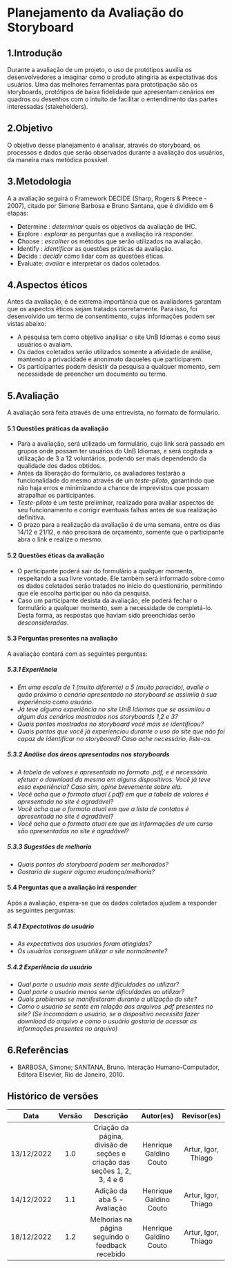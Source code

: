# Planejamento da Avaliação do Storyboard

## 1.Introdução
Durante a avaliação de um projeto, o uso de protótipos auxilia os desenvolvedores a imaginar como o produto atingiria as expectativas dos usuários. Uma das melhores ferramentas para prototipação são os storyboards, protótipos de baixa fidelidade que apresentam cenários em quadros ou desenhos com o intuito de facilitar o entendimento das partes interessadas (stakeholders).
## 2.Objetivo
O objetivo desse planejamento é analisar, através do storyboard, os processos e dados que serão observados durante a avaliação dos usuários, da maneira mais metódica possível.
## 3.Metodologia
A a avaliação seguirá o Framework DECIDE (Sharp, Rogers & Preece - 2007), citado por Simone Barbosa e Bruno Santana, que é dividido em 6 etapas:

- **D**etermine : *determinar* quais os objetivos da avaliação de IHC.
- **E**xplore : *explorar* as perguntas que a avaliação irá responder.
- **C**hoose : *escolher* os métodos que serão utilizados na avaliação.
- **I**dentify : *identificar* as questões práticas da avaliação.
- **D**ecide : *decidir* como lidar com as questões éticas.
- **E**valuate: *avaliar* e interpretar os dados coletados.
## 4.Aspectos éticos
Antes da avaliação, é de extrema importância que os avaliadores garantam que os aspectos éticos sejam tratados corretamente. Para isso, foi desenvolvido um termo de consentimento, cujas informações podem ser vistas abaixo:
- A pesquisa tem como objetivo analisar o site UnB Idiomas e como seus usuários o avaliam. 
- Os dados coletados serão utilizados somente a atividade de análise, mantendo a privacidade e anonimato daqueles que participarem.
- Os participantes podem desistir da pesquisa a qualquer momento, sem necessidade de preencher um documento ou termo.


## 5.Avaliação

 A avaliação será feita através de uma entrevista, no formato de formulário.

#### 5.1 Questões práticas da avaliação
- Para a avaliação, será utilizado um formulário, cujo link será passado em grupos onde possam ter usuários do UnB Idiomas, e será cogitada a utilização de 3 a 12 voluntários, podendo ser mais dependendo da qualidade dos dados obtidos. 
- Antes da liberação do formulário, os avaliadores testarão a funcionalidade do mesmo através de um *teste-piloto*, garantindo que não haja erros e minimizando a chance de imprevistos que possam atrapalhar os participantes.
- *Teste-piloto* é um teste preliminar, realizado para avaliar aspectos de seu funcionamento e corrigir eventuais falhas antes de sua realização definitiva.
- O prazo para a realização da avaliação é de uma semana, entre os dias 14/12 e 21/12, e não precisará de orçamento, somente que o participante abra o link e realize o mesmo.

#### 5.2 Questões éticas da avaliação
- O participante poderá sair do formulário a qualquer momento, respeitando a sua livre vontade. Ele também será informado sobre como os dados coletados serão tratados no início do questionário, permitindo que ele escolha participar ou não da pesquisa.
- Caso um participante desista da avaliação, ele poderá fechar o formulário a qualquer momento, sem a necessidade de completá-lo. Desta forma, as respostas que haviam sido preenchidas serão *desconsideradas*.

#### 5.3 Perguntas presentes na avaliação
A avaliação contará com as seguintes perguntas:

##### 5.3.1 Experiência
- *Em uma escala de 1 (muito diferente) a 5 (muito parecido), avalie o quão próximo o cenário apresentado no storyboard se assimila à sua experiência como usuário.*
- *Já teve alguma experiência no site UnB Idiomas que se assimilou a algum dos cenários mostrados nos storyboards 1,2 e 3?*
- *Quais pontos mostrados no storyboard você mais se identificou?*
- *Quais pontos que você já experienciou durante o uso do site que não foi capaz de identificar no storyboard? Caso ache necessário, liste-os.*

##### 5.3.2 Análise das áreas apresentadas nos storyboards
- *A tabela de valores é apresentada no formato .pdf, e é necessário efetuar o download da mesma em alguns dispositivos. Você já teve essa experiência? Caso sim, opine brevemente sobre ela.*
- *Você acha que o formato atual (.pdf) em que a tabela de valores é apresentada no site  é agradável?*
- *Você acha que o formato atual em que a lista de contatos é apresentada no site  é agradável?*
- *Você acha que o formato atual em que as informações de um curso são apresentadas no site  é agradável?*

##### 5.3.3 Sugestões de melhoria
- *Quais pontos do storyboard podem ser melhorados?*
- *Gostaria de sugerir alguma mudança/melhoria?*

#### 5.4 Perguntas que a avaliação irá responder
 Após a avaliação, espera-se que os dados coletados ajudem a responder as seguintes perguntas:

##### 5.4.1 Expectativas do usuário
 - *As expectativas dos usuários foram atingidas?*
 - *Os usuários conseguem utilizar o site normalmente?*

##### 5.4.2 Experiência do usuário
 - *Qual parte o usuário mais sente dificuldades ao utilizar?* 
 - *Qual parte o usuário menos sente dificuldades ao utilizar?* 
 - *Quais problemas se manifestaram durante a utilzação do site?* 
 - *Como o usuário se sente em relação aos arquivos .pdf presentes no site? (Se incomodam o usuário, se o dispositivo necessita fazer download do arquivo e como o usuário gostaria de acessar as informações presentes no arquivo)* 
 
## 6.Referências
- BARBOSA, Simone; SANTANA, Bruno. Interação Humano-Computador, Editora Elsevier, Rio de Janeiro, 2010.

## Histórico de versões
|    Data    | Versão |                                Descrição                                 |       Autor(es)        |     Revisor(es)     |
| :--------: | :----: | :----------------------------------------------------------------------: | :--------------------: | :-----------------: |
| 13/12/2022 |  1.0   | Criação da página, divisão de seções e criação das seções 1, 2, 3, 4 e 6 | Henrique Galdino Couto | Artur, Igor, Thiago |
| 14/12/2022 |  1.1   |                       Adição da aba 5 - Avaliação                        | Henrique Galdino Couto | Artur, Igor, Thiago |
| 18/12/2022 |  1.2   |                      Melhorias na página seguindo o feedback  recebido  | Henrique Galdino Couto | Artur, Igor, Thiago |